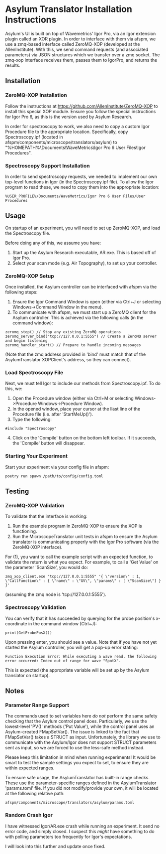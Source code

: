# Asylum Translator Installation Instructions

Asylum's UI is built on top of Wavemetrics' Igor Pro, via an Igor extension plugin called an XOR plugin. In order to interface with them via afspm, we use a zmq-based interface called ZeroMQ-XOP (developed at the AllenInstitute). With this, we send command requests (and associated parameters) via JSON structures which we transfer over a zmq socket. The zmq-xop interface receives them, passes them to IgorPro, and returns the results.

## Installation

### ZeroMQ-XOP Installation 

Follow the instructions at https://github.com/AllenInstitute/ZeroMQ-XOP to install this special XOP module. Ensure you follow the special instructions for Igor Pro 6, as this is the version used by Asylum Research.

In order for spectroscopy to work, we also need to copy a custom Igor Procedure file to the appropriate location. Specifically, copy Spectroscopy.ipf (located in afspm/components/microscope/translators/asylum) to "%HOMEPATH%\\Documents\\WaveMetrics\\Igor Pro 6 User Files\\Igor Procedures".

### Spectroscopy Support Installation

In order to send spectroscopy requests, we needed to implement our own top-level functions in Igor (in the Spectroscopy.ipf file). To allow the Igor program to read these, we need to copy them into the appropriate location:

```text
%USER_PROFILE%/Documents/WaveMetrics/Igor Pro 6 User Files/User Procedures
```

## Usage

On startup of an experiment, you will need to set up ZeroMQ-XOP, and load the Spectroscopy file.

Before doing any of this, we assume you have:
1. Start up the Asylum Research executable, AR.exe. This is based off of Igor Pro.
2. Select your scan mode (e.g. Air Topography), to set up your controller.

### ZeroMQ-XOP Setup

Once installed, the Asylum controller can be interfaced with afspm via the following steps:
1. Ensure the Igor Command Window is open (either via Ctrl+J or selecting Windows->Command Window in the menu).
2. To communicate with afspm, we must start up a ZeroMQ client for the Asylum controller. This is achieved via the following calls (in the command window):
```
zeromq_stop() // Stop any existing ZeroMQ operations
zeromq_server_bind("tcp://127.0.0.1:5555") // Create a ZeroMQ server and begin listening
zeromq_handler_start() // Prepare to handle incoming messages
```
(Note that the zmq address provided in 'bind' must match that of the AsylumTranslator XOPClient's address, so they can connect).

### Load Spectroscopy File

Next, we must tell Igor to include our methods from Spectroscopy.ipf. To do this, we:
1. Open the Procedure window (either via Ctrl+M or selecting Windows->Procedure Windows->Procedure Window).
2. In the opened window, place your cursor at the llast line of the Procedure file (i.e. after 'StartMeUp()').
3. Type the following:

```text
#include "Spectroscopy"
```

4. Click on the 'Compile' button on the bottom left toolbar. If it succeeds, the 'Compile' button will disappear.

### Starting Your Experiment

Start your experiment via your config file in afspm:
```shell
poetry run spawn /path/to/config/config.toml
```

## Testing

### ZeroMQ-XOP Validation
To validate that the interface is working:
1. Run the example program in ZeroMQ-XOP to ensure the XOP is functioning.
2. Run the MicroscopeTranslator unit tests in afspm to ensure the Asylum translator is communicating properly with the Igor Pro software (via the ZeroMQ-XOP interface).

For (1), you want to call the example script with an expected function, to validate the return is what you expect. For example, to call a 'Get Value' on the parameter 'ScanSize', you would do:

```
zmq_xop_client.exe "tcp://127.0.0.1:5555" '{ \"version\" : 1, \"CallFunction\" : { \"name\" : \"GV\", \"params\" : [ \"ScanSize\"] } }'
```

(assuming the zmq node is 'tcp://127.0.0.1:5555').

### Spectroscopy Validation

You can verify that it has succeeded by querying for the probe position's x-coordinate in the command window (Ctrl+J):
```text
print(GetProbePosX())
```

Upon pressing enter, you should see a value. Note that if you have not yet started the Asylum controller, you will get a pop-up error stating:

```text
Function Execution Error: While executing a wave read, the following error occurred: Index out of range for wave "SpotX".
```

This is expected (the appropriate variable will be set up by the Asylum translator on startup).

## Notes

### Parameter Range Support

The commands used to set variables here *do not* perform the same safety checking that the Asylum control panel does. Particularly, we use the lowest-level 'PV()' methods ('Put Value'), while the control panel uses an Asylum-created FMapSetVar(). The issue is linked to the fact that FMapSetVar() takes a STRUCT as input. Unfortunately, the library we use to communicate with the Asylum/Igor does not support STRUCT parameters sent as input, so we are forced to use the less-safe method instead.

Please keep this limitation in mind when running experiments! It would be smart to test the sample settings you expect to set, to ensure they are within expected ranges.

To ensure safe usage, the AsylumTranslator has built-in range checks. These use the parameter-specific ranges defined in the AsylumTranslator 'params.toml' file. If you did not modify/provide your own, it will be located at the following relative path:

```text
afspm/components/microscope/translators/asylum/params.toml
```

### Random Crash Igor

I have witnessed Igor/AR.exe crash while running an experiment. It send no error code, and simply closed. I suspect this *might* have something to do with polling parameters too frequently for Igor's expectations.

I will look into this further and update once fixed.
